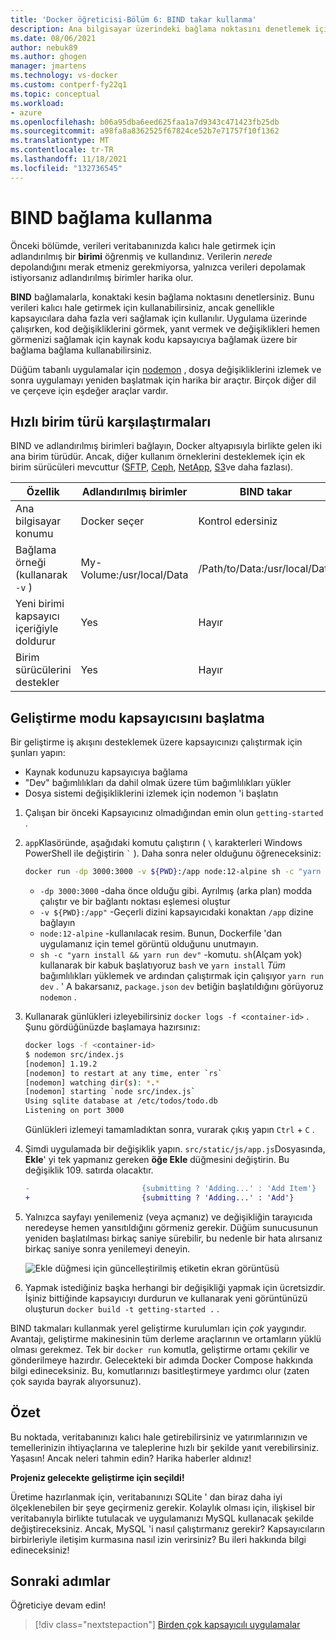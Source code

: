 ```yaml
---
title: 'Docker öğreticisi-Bölüm 6: BIND takar kullanma'
description: Ana bilgisayar üzerindeki bağlama noktasını denetlemek için bağlama bağlamalarından nasıl kullanılacağını açıklar.
ms.date: 08/06/2021
author: nebuk89
ms.author: ghogen
manager: jmartens
ms.technology: vs-docker
ms.custom: contperf-fy22q1
ms.topic: conceptual
ms.workload:
- azure
ms.openlocfilehash: b06a95dba6eed625faa1a7d9343c471423fb25db
ms.sourcegitcommit: a98fa8a8362525f67824ce52b7e71757f10f1362
ms.translationtype: MT
ms.contentlocale: tr-TR
ms.lasthandoff: 11/18/2021
ms.locfileid: "132736545"
---
```

# <a name="use-bind-mounts"></a>BIND bağlama kullanma

Önceki bölümde, verileri veritabanınızda kalıcı hale getirmek için adlandırılmış bir **birimi** öğrenmiş ve kullandınız. Verilerin *nerede* depolandığını merak etmeniz gerekmiyorsa, yalnızca verileri depolamak istiyorsanız adlandırılmış birimler harika olur.

**BIND** bağlamalarla, konaktaki kesin bağlama noktasını denetlersiniz. Bunu verileri kalıcı hale getirmek için kullanabilirsiniz, ancak genellikle kapsayıcılara daha fazla veri sağlamak için kullanılır. Uygulama üzerinde çalışırken, kod değişikliklerini görmek, yanıt vermek ve değişiklikleri hemen görmenizi sağlamak için kaynak kodu kapsayıcıya bağlamak üzere bir bağlama bağlama kullanabilirsiniz.

Düğüm tabanlı uygulamalar için [nodemon](https://npmjs.com/package/nodemon) , dosya değişikliklerini izlemek ve sonra uygulamayı yeniden başlatmak için harika bir araçtır. Birçok diğer dil ve çerçeve için eşdeğer araçlar vardır.

## <a name="quick-volume-type-comparisons"></a>Hızlı birim türü karşılaştırmaları

BIND ve adlandırılmış birimleri bağlayın, Docker altyapısıyla birlikte gelen iki ana birim türüdür. Ancak, diğer kullanım örneklerini desteklemek için ek birim sürücüleri mevcuttur ([SFTP](https://github.com/vieux/docker-volume-sshfs), [Ceph](https://ceph.com/geen-categorie/getting-started-with-the-docker-rbd-volume-plugin/), [NetApp](https://netappdvp.readthedocs.io/en/stable/), [S3](https://github.com/elementar/docker-s3-volume)ve daha fazlası).

| Özellik | Adlandırılmış birimler | BIND takar |
| -------- | ------------- | ----------- |
| Ana bilgisayar konumu | Docker seçer | Kontrol edersiniz |
| Bağlama örneği (kullanarak `-v` ) | My-Volume:/usr/local/Data | /Path/to/Data:/usr/local/Data |
| Yeni birimi kapsayıcı içeriğiyle doldurur | Yes | Hayır |
| Birim sürücülerini destekler | Yes | Hayır |

## <a name="start-a-dev-mode-container"></a>Geliştirme modu kapsayıcısını başlatma

Bir geliştirme iş akışını desteklemek üzere kapsayıcınızı çalıştırmak için şunları yapın:

- Kaynak kodunuzu kapsayıcıya bağlama
- "Dev" bağımlılıkları da dahil olmak üzere tüm bağımlılıkları yükler
- Dosya sistemi değişikliklerini izlemek için nodemon 'i başlatın

1. Çalışan bir önceki Kapsayıcınız olmadığından emin olun `getting-started` .

1. `app`Klasöründe, aşağıdaki komutu çalıştırın ( ` \ ` karakterleri Windows PowerShell ile değiştirin `` ` `` ). Daha sonra neler olduğunu öğreneceksiniz:

    ```bash
    docker run -dp 3000:3000 -v ${PWD}:/app node:12-alpine sh -c "yarn install && yarn run dev"
    ```

    - `-dp 3000:3000` -daha önce olduğu gibi. Ayrılmış (arka plan) modda çalıştır ve bir bağlantı noktası eşlemesi oluştur
    - `-v ${PWD}:/app"` -Geçerli dizini kapsayıcıdaki konaktan `/app` dizine bağlayın
    - `node:12-alpine` -kullanılacak resim. Bunun, Dockerfile 'dan uygulamanız için temel görüntü olduğunu unutmayın.
    - `sh -c "yarn install && yarn run dev"` -komutu. `sh`(Alçam yok) kullanarak bir kabuk başlatıyoruz `bash` ve `yarn install` *Tüm* bağımlılıkları yüklemek ve ardından çalıştırmak için çalışıyor `yarn run dev` . ' A bakarsanız, `package.json` `dev` betiğin başlatıldığını görüyoruz `nodemon` .

1. Kullanarak günlükleri izleyebilirsiniz `docker logs -f <container-id>` . Şunu gördüğünüzde başlamaya hazırsınız:

    ```bash
    docker logs -f <container-id>
    $ nodemon src/index.js
    [nodemon] 1.19.2
    [nodemon] to restart at any time, enter `rs`
    [nodemon] watching dir(s): *.*
    [nodemon] starting `node src/index.js`
    Using sqlite database at /etc/todos/todo.db
    Listening on port 3000
    ```

    Günlükleri izlemeyi tamamladıktan sonra, vurarak çıkış yapın `Ctrl` + `C` .

1. Şimdi uygulamada bir değişiklik yapın. `src/static/js/app.js`Dosyasında, **Ekle**' yi tek yapmanız gereken **öğe Ekle** düğmesini değiştirin. Bu değişiklik 109. satırda olacaktır.

    ```diff
    -                         {submitting ? 'Adding...' : 'Add Item'}
    +                         {submitting ? 'Adding...' : 'Add'}
    ```

1. Yalnızca sayfayı yenilemeniz (veya açmanız) ve değişikliğin tarayıcıda neredeyse hemen yansıtıldığını görmeniz gerekir. Düğüm sunucusunun yeniden başlatılması birkaç saniye sürebilir, bu nedenle bir hata alırsanız birkaç saniye sonra yenilemeyi deneyin.

    ![Ekle düğmesi için güncelleştirilmiş etiketin ekran görüntüsü](media/updated-add-button.png)

1. Yapmak istediğiniz başka herhangi bir değişikliği yapmak için ücretsizdir. İşiniz bittiğinde kapsayıcıyı durdurun ve kullanarak yeni görüntünüzü oluşturun `docker build -t getting-started .` .

BIND takmaları kullanmak yerel geliştirme kurulumları için *çok* yaygındır. Avantajı, geliştirme makinesinin tüm derleme araçlarının ve ortamların yüklü olması gerekmez. Tek bir `docker run` komutla, geliştirme ortamı çekilir ve gönderilmeye hazırdır. Gelecekteki bir adımda Docker Compose hakkında bilgi edineceksiniz. Bu, komutlarınızı basitleştirmeye yardımcı olur (zaten çok sayıda bayrak alıyorsunuz).

## <a name="recap"></a>Özet

Bu noktada, veritabanınızı kalıcı hale getirebilirsiniz ve yatırımlarınızın ve temellerinizin ihtiyaçlarına ve taleplerine hızlı bir şekilde yanıt verebilirsiniz. Yaşasın! Ancak neleri tahmin edin? Harika haberler aldınız!

**Projeniz gelecekte geliştirme için seçildi!**

Üretime hazırlanmak için, veritabanınızı SQLite ' dan biraz daha iyi ölçeklenebilen bir şeye geçirmeniz gerekir. Kolaylık olması için, ilişkisel bir veritabanıyla birlikte tutulacak ve uygulamanızı MySQL kullanacak şekilde değiştireceksiniz. Ancak, MySQL 'i nasıl çalıştırmanız gerekir? Kapsayıcıların birbirleriyle iletişim kurmasına nasıl izin verirsiniz? Bu ileri hakkında bilgi edineceksiniz!

## <a name="next-steps"></a>Sonraki adımlar

Öğreticiye devam edin!

> [!div class="nextstepaction"]
> [Birden çok kapsayıcılı uygulamalar](multi-container-apps.md)
